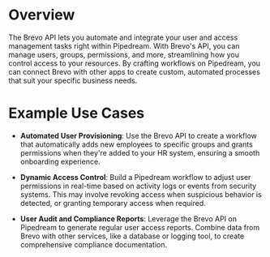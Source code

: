 # Overview

The Brevo API lets you automate and integrate your user and access management tasks right within Pipedream. With Brevo's API, you can manage users, groups, permissions, and more, streamlining how you control access to your resources. By crafting workflows on Pipedream, you can connect Brevo with other apps to create custom, automated processes that suit your specific business needs.

# Example Use Cases

- **Automated User Provisioning**: Use the Brevo API to create a workflow that automatically adds new employees to specific groups and grants permissions when they're added to your HR system, ensuring a smooth onboarding experience.

- **Dynamic Access Control**: Build a Pipedream workflow to adjust user permissions in real-time based on activity logs or events from security systems. This may involve revoking access when suspicious behavior is detected, or granting temporary access when required.

- **User Audit and Compliance Reports**: Leverage the Brevo API on Pipedream to generate regular user access reports. Combine data from Brevo with other services, like a database or logging tool, to create comprehensive compliance documentation.
